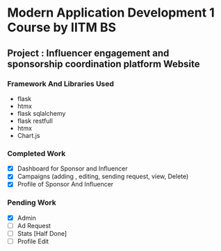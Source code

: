 # Modern Application Development 1 Course by IITM BS 

## Project : Influencer engagement and sponsorship coordination platform Website

### Framework And Libraries Used

- flask 
- htmx
- flask sqlalchemy
- flask restfull
- htmx
- Chart.js

### Completed Work 
- [x] Dashboard for Sponsor and Influencer 
- [x] Campaigns (adding , editing, sending request, view, Delete)
- [x] Profile of Sponsor And Influencer

### Pending Work

-[x] Admin
- [ ] Ad Request
- [ ] Stats [Half Done]
- [ ] Profile Edit